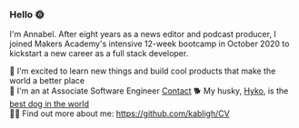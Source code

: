 ### Hello 🌞

I'm Annabel. After eight years as a news editor and podcast producer, I joined Makers Academy's intensive 12-week bootcamp in October 2020 to kickstart a new career as a full stack developer. 

🌵 I'm excited to learn new things and build cool products that make the world a better place  
💃 I'm an at Associate Software Engineer [Contact](https://contact.xyz/)
🐕 My husky, [Hyko](https://www.instagram.com/hykothehusky/), is the [best dog in the world](https://soundcloud.com/luke/best-dog-in-the-world)  
👩‍💻 Find out more about me: https://github.com/kabligh/CV  
